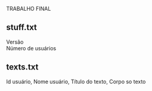 TRABALHO FINAL

## stuff.txt
Versão <br/>
Número de usuários

## texts.txt
Id usuário, Nome usuário, Título do texto, Corpo so texto
